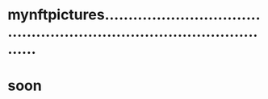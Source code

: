 # mynftpictures............................................................................................
# soon

